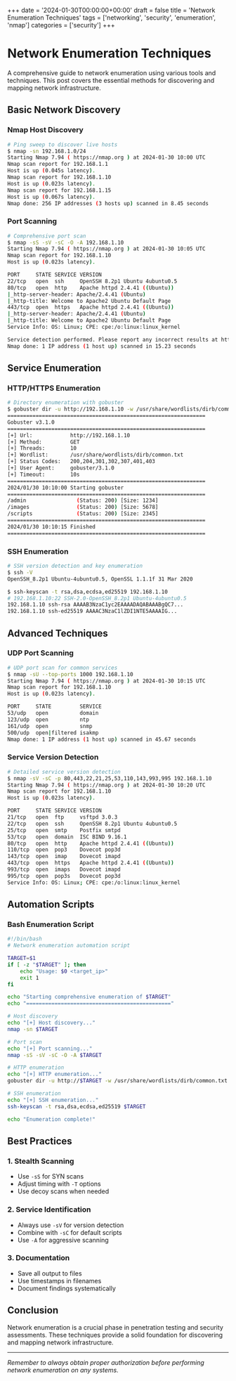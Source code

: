 +++
date = '2024-01-30T00:00:00+00:00'
draft = false
title = 'Network Enumeration Techniques'
tags = ['networking', 'security', 'enumeration', 'nmap']
categories = ['security']
+++

# Network Enumeration Techniques

A comprehensive guide to network enumeration using various tools and techniques. This post covers the essential methods for discovering and mapping network infrastructure.

## Basic Network Discovery

### Nmap Host Discovery

```bash
# Ping sweep to discover live hosts
$ nmap -sn 192.168.1.0/24
Starting Nmap 7.94 ( https://nmap.org ) at 2024-01-30 10:00 UTC
Nmap scan report for 192.168.1.1
Host is up (0.045s latency).
Nmap scan report for 192.168.1.10
Host is up (0.023s latency).
Nmap scan report for 192.168.1.15
Host is up (0.067s latency).
Nmap done: 256 IP addresses (3 hosts up) scanned in 8.45 seconds
```

### Port Scanning

```bash
# Comprehensive port scan
$ nmap -sS -sV -sC -O -A 192.168.1.10
Starting Nmap 7.94 ( https://nmap.org ) at 2024-01-30 10:05 UTC
Nmap scan report for 192.168.1.10
Host is up (0.023s latency).

PORT     STATE SERVICE VERSION
22/tcp   open  ssh     OpenSSH 8.2p1 Ubuntu 4ubuntu0.5
80/tcp   open  http    Apache httpd 2.4.41 ((Ubuntu))
|_http-server-header: Apache/2.4.41 (Ubuntu)
|_http-title: Welcome to Apache2 Ubuntu Default Page
443/tcp  open  https   Apache httpd 2.4.41 ((Ubuntu))
|_http-server-header: Apache/2.4.41 (Ubuntu)
|_http-title: Welcome to Apache2 Ubuntu Default Page
Service Info: OS: Linux; CPE: cpe:/o:linux:linux_kernel

Service detection performed. Please report any incorrect results at https://nmap.org/submit/ .
Nmap done: 1 IP address (1 host up) scanned in 15.23 seconds
```

## Service Enumeration

### HTTP/HTTPS Enumeration

```bash
# Directory enumeration with gobuster
$ gobuster dir -u http://192.168.1.10 -w /usr/share/wordlists/dirb/common.txt
===============================================================
Gobuster v3.1.0
===============================================================
[+] Url:            http://192.168.1.10
[+] Method:         GET
[+] Threads:        10
[+] Wordlist:       /usr/share/wordlists/dirb/common.txt
[+] Status Codes:   200,204,301,302,307,401,403
[+] User Agent:     gobuster/3.1.0
[+] Timeout:        10s
===============================================================
2024/01/30 10:10:00 Starting gobuster
===============================================================
/admin                (Status: 200) [Size: 1234]
/images               (Status: 200) [Size: 5678]
/scripts              (Status: 200) [Size: 2345]
===============================================================
2024/01/30 10:10:15 Finished
===============================================================
```

### SSH Enumeration

```bash
# SSH version detection and key enumeration
$ ssh -V
OpenSSH_8.2p1 Ubuntu-4ubuntu0.5, OpenSSL 1.1.1f 31 Mar 2020

$ ssh-keyscan -t rsa,dsa,ecdsa,ed25519 192.168.1.10
# 192.168.1.10:22 SSH-2.0-OpenSSH_8.2p1 Ubuntu-4ubuntu0.5
192.168.1.10 ssh-rsa AAAAB3NzaC1yc2EAAAADAQABAAABgQC7...
192.168.1.10 ssh-ed25519 AAAAC3NzaC1lZDI1NTE5AAAAIG...
```

## Advanced Techniques

### UDP Port Scanning

```bash
# UDP port scan for common services
$ nmap -sU --top-ports 1000 192.168.1.10
Starting Nmap 7.94 ( https://nmap.org ) at 2024-01-30 10:15 UTC
Nmap scan report for 192.168.1.10
Host is up (0.023s latency).

PORT     STATE         SERVICE
53/udp   open          domain
123/udp  open          ntp
161/udp  open          snmp
500/udp  open|filtered isakmp
Nmap done: 1 IP address (1 host up) scanned in 45.67 seconds
```

### Service Version Detection

```bash
# Detailed service version detection
$ nmap -sV -sC -p 80,443,22,21,25,53,110,143,993,995 192.168.1.10
Starting Nmap 7.94 ( https://nmap.org ) at 2024-01-30 10:20 UTC
Nmap scan report for 192.168.1.10
Host is up (0.023s latency).

PORT     STATE SERVICE VERSION
21/tcp   open  ftp     vsftpd 3.0.3
22/tcp   open  ssh     OpenSSH 8.2p1 Ubuntu 4ubuntu0.5
25/tcp   open  smtp    Postfix smtpd
53/tcp   open  domain  ISC BIND 9.16.1
80/tcp   open  http    Apache httpd 2.4.41 ((Ubuntu))
110/tcp  open  pop3    Dovecot pop3d
143/tcp  open  imap    Dovecot imapd
443/tcp  open  https   Apache httpd 2.4.41 ((Ubuntu))
993/tcp  open  imaps   Dovecot imapd
995/tcp  open  pop3s   Dovecot pop3d
Service Info: OS: Linux; CPE: cpe:/o:linux:linux_kernel
```

## Automation Scripts

### Bash Enumeration Script

```bash
#!/bin/bash
# Network enumeration automation script

TARGET=$1
if [ -z "$TARGET" ]; then
    echo "Usage: $0 <target_ip>"
    exit 1
fi

echo "Starting comprehensive enumeration of $TARGET"
echo "=============================================="

# Host discovery
echo "[+] Host discovery..."
nmap -sn $TARGET

# Port scan
echo "[+] Port scanning..."
nmap -sS -sV -sC -O -A $TARGET

# HTTP enumeration
echo "[+] HTTP enumeration..."
gobuster dir -u http://$TARGET -w /usr/share/wordlists/dirb/common.txt

# SSH enumeration
echo "[+] SSH enumeration..."
ssh-keyscan -t rsa,dsa,ecdsa,ed25519 $TARGET

echo "Enumeration complete!"
```

## Best Practices

### 1. Stealth Scanning
- Use `-sS` for SYN scans
- Adjust timing with `-T` options
- Use decoy scans when needed

### 2. Service Identification
- Always use `-sV` for version detection
- Combine with `-sC` for default scripts
- Use `-A` for aggressive scanning

### 3. Documentation
- Save all output to files
- Use timestamps in filenames
- Document findings systematically

## Conclusion

Network enumeration is a crucial phase in penetration testing and security assessments. These techniques provide a solid foundation for discovering and mapping network infrastructure.

---

*Remember to always obtain proper authorization before performing network enumeration on any systems.*
